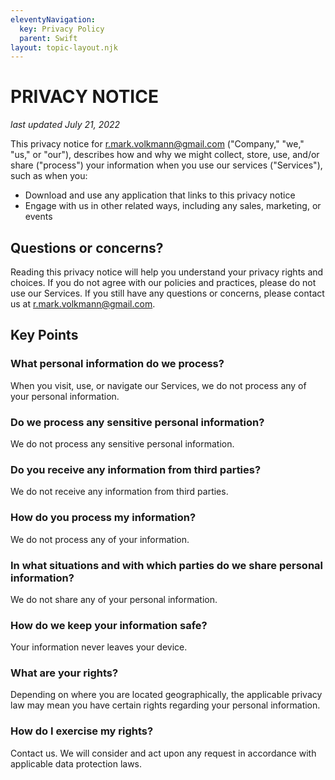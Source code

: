 ```yaml
---
eleventyNavigation:
  key: Privacy Policy
  parent: Swift
layout: topic-layout.njk
---
```


# PRIVACY NOTICE

_last updated July 21, 2022_

This privacy notice for r.mark.volkmann@gmail.com
("Company," "we," "us," or "our"), describes how and why we might
collect, store, use, and/or share ("process") your information
when you use our services ("Services"), such as when you:

- Download and use any application that links to this privacy notice
- Engage with us in other related ways,
  including any sales, marketing, or events

## Questions or concerns?

Reading this privacy notice will help you
understand your privacy rights and choices.
If you do not agree with our policies and practices,
please do not use our Services.
If you still have any questions or concerns,
please contact us at r.mark.volkmann@gmail.com.

## Key Points

### What personal information do we process?

When you visit, use, or navigate our Services,
we do not process any of your personal information.

### Do we process any sensitive personal information?

We do not process any sensitive personal information.

### Do you receive any information from third parties?

We do not receive any information from third parties.

### How do you process my information?

We do not process any of your information.

### In what situations and with which parties do we share personal information?

We do not share any of your personal information.

### How do we keep your information safe?

Your information never leaves your device.

### What are your rights?

Depending on where you are located geographically,
the applicable privacy law may mean you have
certain rights regarding your personal information.

### How do I exercise my rights?

Contact us. We will consider and act upon any request
in accordance with applicable data protection laws.
